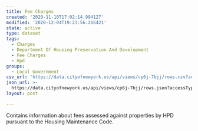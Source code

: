 ```yaml
---
title: Fee Charges
created: '2020-11-10T17:02:14.994127'
modified: '2020-12-04T19:23:56.266421'
state: active
type: dataset
tags:
  - Charges
  - Department Of Housing Preservation And Development
  - Fee Charges
  - Hpd
groups:
  - Local Government
csv_url: 'https://data.cityofnewyork.us/api/views/cp6j-7bjj/rows.csv?accessType=DOWNLOAD'
json_url: >-
  https://data.cityofnewyork.us/api/views/cp6j-7bjj/rows.json?accessType=DOWNLOAD
layout: post

---
```

Contains information about fees assessed against properties by HPD pursuant to the Housing Maintenance Code.
